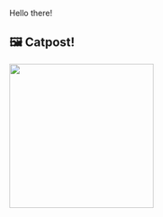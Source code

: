 Hello there!



## 🖼️ Catpost!

<sub>
    <img src="https://cdn2.thecatapi.com/images/a9m.jpg" height="256">
</sub>

